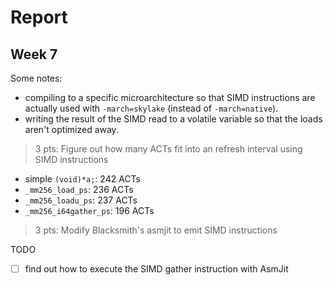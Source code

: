 # Report

## Week 7

Some notes:
- compiling to a specific microarchitecture so that SIMD instructions are actually used with `-march=skylake` (instead of `-march=native`). 
- writing the result of the SIMD read to a volatile variable so that the loads aren't optimized away.

> 3 pts: Figure out how many ACTs fit into an refresh interval using SIMD instructions

- simple `(void)*a;`: 242 ACTs
- `_mm256_load_ps`: 236 ACTs
- `_mm256_loadu_ps`: 237 ACTs
- `_mm256_i64gather_ps`: 196 ACTs

> 3 pts: Modify Blacksmith's asmjit to emit SIMD instructions

TODO
- [ ] find out how to execute the SIMD gather instruction with AsmJit